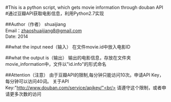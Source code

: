 #This is a python script, which gets movie information through douban API
#通过豆瓣API获取电影信息，利用Python2.7实现

##Author（作者）
shuaijiang<br/>
Email：zhaoshuaijiang8@gmail.com<br/>
Date: 2014

##what the input need（输入）
在文件movie.id中放入电影ID

##what the output is（输出）
输出的电影信息，存放在文件夹movie_information中，文件以"id.info"的形式命名

##Attention（注意）
由于豆瓣API的限制,每分钟只能访问10次。申请API Key，每分钟可以访问40词。
关于API Key:"http://www.douban.com/service/apikey/"<br/>
请遵守这个限制，或者申请更多次数的访问
